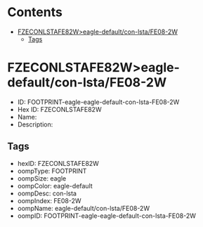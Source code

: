 



Contents
========

* [FZECONLSTAFE82W>eagle-default/con-lsta/FE08-2W](#fzeconlstafe82weagle-defaultcon-lstafe08-2w)
	* [Tags](#tags)

# FZECONLSTAFE82W>eagle-default/con-lsta/FE08-2W

- ID: FOOTPRINT-eagle-eagle-default-con-lsta-FE08-2W
- Hex ID: FZECONLSTAFE82W
- Name: 
- Description: 

## Tags

- hexID: FZECONLSTAFE82W
- oompType: FOOTPRINT
- oompSize: eagle
- oompColor: eagle-default
- oompDesc: con-lsta
- oompIndex: FE08-2W
- oompName: eagle-default/con-lsta/FE08-2W
- oompID: FOOTPRINT-eagle-eagle-default-con-lsta-FE08-2W
